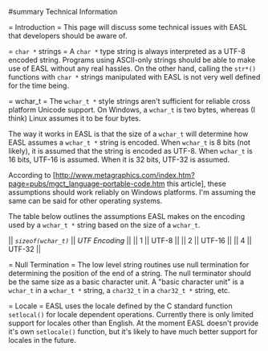 #summary Technical Information

= Introduction =
This page will discuss some technical issues with EASL that developers should be aware of.

= `char *` strings =
A `char *` type string is always interpreted as a UTF-8 encoded string. Programs using ASCII-only strings should be able to make use of EASL without any real hassles. On the other hand, calling the `str*()` functions with `char *` strings manipulated with EASL is not very well defined for the time being.

= wchar_t =
The `wchar_t *` style strings aren't sufficient for reliable cross platform Unicode support. On Windows, a `wchar_t` is two bytes, whereas (I think) Linux assumes it to be four bytes.

The way it works in EASL is that the size of a `wchar_t` will determine how EASL assumes a `wchar_t *` string is encoded. When `wchar_t` is 8 bits (not likely), it is assumed that the string is encoded as UTF-8. When `wchar_t` is 16 bits, UTF-16 is assumed. When it is 32 bits, UTF-32 is assumed.

According to [http://www.metagraphics.com/index.htm?page=pubs/mgct_language-portable-code.htm this article], these assumptions should work reliably on Windows platforms. I'm assuming the same can be said for other operating systems.

The table below outlines the assumptions EASL makes on the encoding used by a `wchar_t *` string based on the size of a `wchar_t`.

|| *`sizeof(wchar_t)`* || *UTF Encoding* ||
|| 1                   ||     UTF-8      ||
|| 2                   ||     UTF-16     ||
|| 4                   ||     UTF-32     ||


= Null Termination =
The low level string routines use null termination for determining the position of the end of a string. The null terminator should be the same size as a basic character unit. A "basic character unit" is a `wchar_t` in a `wchar_t *` string, a `char32_t` in a `char32_t *` string, etc.


= Locale =
EASL uses the locale defined by the C standard function `setlocal()` for locale dependent operations. Currently there is only limited support for locales other than English. At the moment EASL doesn't provide it's own `setlocale()` function, but it's likely to have much better support for locales in the future.